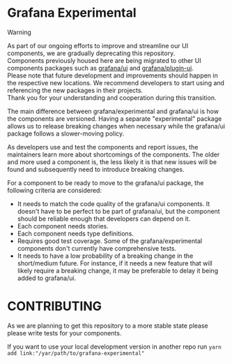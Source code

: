 # Grafana Experimental

> [!WARNING]
> As part of our ongoing efforts to improve and streamline our UI components, we are gradually deprecating this repository.\
> Components previously housed here are being migrated to other UI components packages such as [grafana/ui](https://github.com/grafana/grafana/tree/main/packages/grafana-ui) and [grafana/plugin-ui](https://github.com/grafana/plugin-ui).\
> Please note that future development and improvements should happen in the respective new locations. We recommend developers to start using and referencing the new packages in their projects.\
> Thank you for your understanding and cooperation during this transition.

The main difference between grafana/experimental and grafana/ui is how the components are versioned. Having a separate "experimental" package allows us to release breaking changes when necessary while the grafana/ui package follows a slower-moving policy.

As developers use and test the components and report issues, the maintainers learn more about shortcomings of the components. The older and more used a component is, the less likely it is that new issues will be found and subsequently need to introduce breaking changes.

For a component to be ready to move to the grafana/ui package, the following criteria are considered:

- It needs to match the code quality of the grafana/ui components. It doesn't have to be perfect to be part of grafana/ui, but the component should be reliable enough that developers can depend on it.
- Each component needs stories.
- Each component needs type definitions.
- Requires good test coverage. Some of the grafana/experimental components don't currently have comprehensive tests.
- It needs to have a low probability of a breaking change in the short/medium future. For instance, if it needs a new feature that will likely require a breaking change, it may be preferable to delay it being added to grafana/ui.

# CONTRIBUTING

As we are planning to get this repository to a more stable state please please write tests for your components.

If you want to use your local development version in another repo run `yarn add link:"/yar/path/to/grafana-experimental"`
